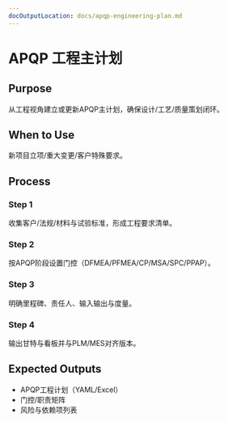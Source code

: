 ```yaml
---
docOutputLocation: docs/apqp-engineering-plan.md
---
```


# APQP 工程主计划

## Purpose

从工程视角建立或更新APQP主计划，确保设计/工艺/质量策划闭环。

## When to Use

新项目立项/重大变更/客户特殊要求。

## Process

### Step 1

收集客户/法规/材料与试验标准，形成工程要求清单。

### Step 2

按APQP阶段设置门控（DFMEA/PFMEA/CP/MSA/SPC/PPAP）。

### Step 3

明确里程碑、责任人、输入输出与度量。

### Step 4

输出甘特与看板并与PLM/MES对齐版本。

## Expected Outputs

- APQP工程计划（YAML/Excel）
- 门控/职责矩阵
- 风险与依赖项列表
